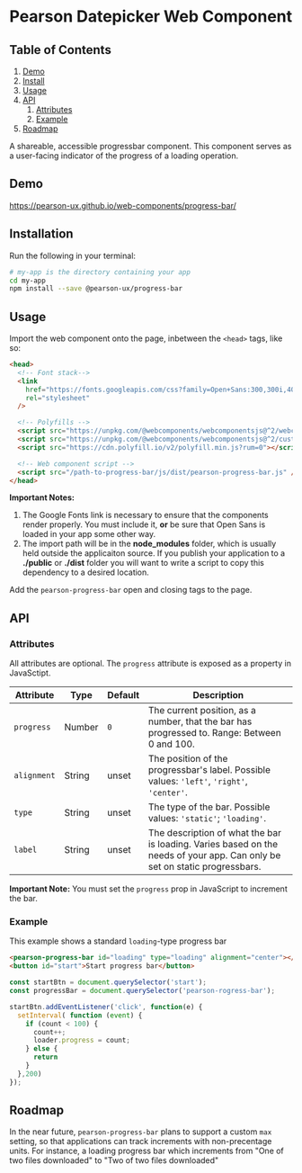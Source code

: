 # Pearson Datepicker Web Component

## Table of Contents

1. [Demo](#demo)
2. [Install](#install)
3. [Usage](#usage)
4. [API](#api)
   1. [Attributes](#api-attributes)
   2. [Example](#api-example)
5. [Roadmap](#roadmap)

A shareable, accessible progressbar component. This component serves as a user-facing indicator of the progress of a loading operation.

<a name="demo"></a>

## Demo

https://pearson-ux.github.io/web-components/progress-bar/

<a name="install"></a>

## Installation

Run the following in your terminal:

```bash
# my-app is the directory containing your app
cd my-app
npm install --save @pearson-ux/progress-bar
```

<a name="usage"></a>

## Usage

Import the web component onto the page, inbetween the `<head>` tags, like so:

```html
<head>
  <!-- Font stack-->
  <link
    href="https://fonts.googleapis.com/css?family=Open+Sans:300,300i,400,400i,600,600i"
    rel="stylesheet"
  />

  <!-- Polyfills -->
  <script src="https://unpkg.com/@webcomponents/webcomponentsjs@^2/webcomponents-progress-bar.js"></script>
  <script src="https://unpkg.com/@webcomponents/webcomponentsjs@^2/custom-elements-es5-adapter.js"></script>
  <script src="https://cdn.polyfill.io/v2/polyfill.min.js?rum=0"></script>

  <!-- Web component script -->
  <script src="/path-to-progress-bar/js/dist/pearson-progress-bar.js" />
</head>
```

**Important Notes:**

1. The Google Fonts link is necessary to ensure that the components render properly. You must include it, **or** be sure that Open Sans is loaded in your app some other way.
2. The import path will be in the **node_modules** folder, which is usually held outside the applicaiton source. If you publish your application to a **./public** or **./dist** folder you will want to write a script to copy this dependency to a desired location.

Add the `pearson-progress-bar` open and closing tags to the page.

<a name="api"></a>

## API

<a name="api-attributes"></a>

### Attributes

All attributes are optional. The `progress` attribute is exposed as a property in JavaSctipt.

| Attribute   | Type   | Default | Description                                                                                  |
| ----------- | ------ | ------- | -------------------------------------------------------------------------------------------- |
| `progress`  | Number | `0`   | The current position, as a number, that the bar has progressed to. Range: Between 0 and 100. |
| `alignment` | String | unset   | The position of the progressbar's label. Possible values: `'left'`, `'right'`, `'center'`.   |
| `type`      | String | unset   | The type of the bar. Possible values: `'static'`; `'loading'`.                               |
| `label`     | String | unset   | The description of what the bar is loading. Varies based on the needs of your app. Can only be set on static progressbars.           |

**Important Note:** You must set the `progress` prop in JavaScript to increment the bar.

<a name="api-example"></a>

### Example

This example shows a standard `loading`-type progress bar 

```html
<pearson-progress-bar id="loading" type="loading" alignment="center"></pearson-progress-bar>
<button id="start">Start progress bar</button>
```

```js
const startBtn = document.querySelector('start');
const progressBar = document.querySelector('pearson-rogress-bar');

startBtn.addEventListener('click', function(e) {
  setInterval( function (event) {
    if (count < 100) {
      count++;
      loader.progress = count;
    } else {
      return
    }
  },200)
});
```

<a name="roadmap"></a>

## Roadmap

In the near future, `pearson-progress-bar` plans to support a custom `max` setting, so that applications can track increments with non-precentage units. For instance, a loading progress bar which increments from "One of two files downloaded" to "Two of two files downloaded"
